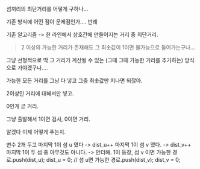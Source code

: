 섬끼리의 최단거리를 어떻게 구하나...

기존 방식에 어떤 점이 문제점인가....
반례

기존 알고리즘
-> 한 라인에서 상호간에 만들어지는 거리 중 최단거리.

> 2 이상의 가능한 거리가 존재해도 그 최솟값이 1이면 불가능으로 들어가는구나...

그냥 선형적으로 딱 그 거리가 계산될 수 있는 (그때 그때 가능한 거리를 추가하는) 방식으로 가야겠구나....

가능한 모든 거리를 그냥 다 넣고 그중 최솟값만 지나면 되잖아.

2이상인 거리에 대해서만 넣고. 

0인게 곧 거리.

그냥 출발해서 1이면 검사, 0이면 거리.

알겠다 이제 어떻게 푸는지.

변수 2개 두고 
	마지막 1이 섬 u 였다 -> dist_u++
	마지막 1이 섬 v 였다. -> dist_v++
	마지막 1이 두 섬 중 아무것도 아니다. -> 안더해.
	1이 등장, 섬 v 이면 가능한 경로.push(dist_u); dist_u = 0;
				// 섬 u면 가능한 경로.push(dist_v); dist_v = 0;
	